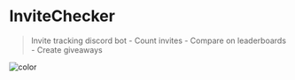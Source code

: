 # InviteChecker

> Invite tracking discord bot
    - Count invites
    - Compare on leaderboards
    - Create giveaways

![color](#2c2f33)
